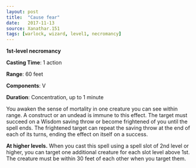 ```yaml
---
layout: post
title:  "Cause fear"
date:   2017-11-13
source: Xanathar.151
tags: [warlock, wizard, level1, necromancy]
---
```


**1st-level necromancy**

**Casting Time**: 1 action

**Range**: 60 feet

**Components**: V

**Duration**: Concentration, up to 1 minute

You awaken the sense of mortality in one creature you can see within range. A construct or an undead is immune to this effect. The target must succeed on a Wisdom saving throw or become frightened of you until the spell ends. The frightened target can repeat the saving throw at the end of each of its turns, ending the effect on itself on a success.

**At higher levels.** When you cast this spell using a spell slot of 2nd level or higher, you can target one additional creature for each slot level above 1st. The creature must be within 30 feet of each other when you target them. 
